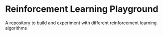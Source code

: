 # Reinforcement Learning Playground
A repository to build and experiment with different reinforcement learning algorithms
